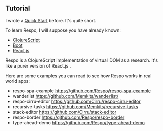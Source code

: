 
Tutorial
----

I wrote a [Quick Start](https://github.com/Respo/respo/wiki/Quick-Start) before. It's quite short.

To learn Respo, I will suppose you have already known:

* [ClojureScript](http://clojurescript.org)
* [Boot](boot-clj.com)
* [React.js](https://facebook.github.io/react/)

Respo is a ClojureScript implementation of virtual DOM as a research. It's like a purer version of React.js .

Here are some examples you can read to see how Respo works in real world apps:

* respo-spa-example https://github.com/Respo/respo-spa-example
* wanderlist https://github.com/Memkits/wanderlist/
* respo-cirru-editor https://github.com/Cirru/respo-cirru-editor
* recursive-tasks https://github.com/Memkits/recursive-tasks
* stack-editor https://github.com/Cirru/stack-editor
* respo-border https://github.com/Respo/respo-border
* type-ahead-demo https://github.com/Respo/type-ahead-demo
